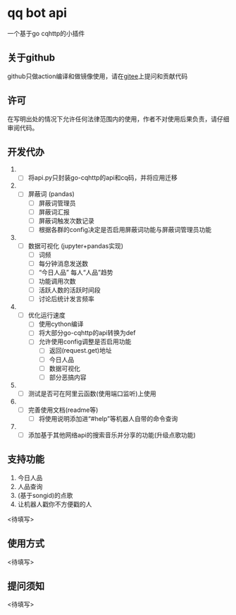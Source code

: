 # qq bot api
一个基于go cqhttp的小插件
## 关于github
github只做action编译和做镜像使用，请在[gitee](https://gitee.com/pizero-hihi/qq-bot-api)上提问和贡献代码

## 许可
在写明出处的情况下允许任何法律范围内的使用，作者不对使用后果负责，请仔细审阅代码。
 
## 开发代办
1. - [ ] 将api.py只封装go-cqhttp的api和cq码，并将应用迁移
2. - [ ] 屏蔽词 (pandas)
      - [ ] 屏蔽词管理员
      - [ ] 屏蔽词汇报
      - [ ] 屏蔽词触发次数记录
      - [ ] 根据各群的config决定是否启用屏蔽词功能与屏蔽词管理员功能
3. - [ ] 数据可视化 (jupyter+pandas实现)
      - [ ] 词频
      - [ ] 每分钟消息发送数
      - [ ] “今日人品” 每人“人品”趋势
      - [ ] 功能调用次数
      - [ ] 活跃人数的活跃时间段
      - [ ] 讨论后统计发言频率
4. - [ ] 优化运行速度
      - [ ] 使用cython编译
      - [ ] 将大部分go-cqhttp的api转换为def
      - [ ] 允许使用config调整是否启用功能
         - [ ] 返回(request.get)地址
         - [ ] 今日人品
         - [ ] 数据可视化
         - [ ] 部分恶搞内容
5. - [ ] 测试是否可在阿里云函数(使用端口监听)上使用
6. - [ ] 完善使用文档(readme等)
      - [ ] 将使用说明添加进“#help”等机器人自带的命令查询
7. - [ ] 添加基于其他网络api的搜索音乐并分享的功能(升级点歌功能)

## 支持功能
1. 今日人品
2. 人品查询
3. (基于songid)的点歌
4. 让机器人戳你不方便戳的人

<待填写>

## 使用方式

<待填写>

## 提问须知

<待填写>